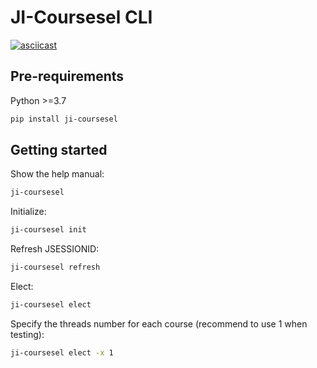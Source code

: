 # JI-Coursesel CLI

[![asciicast](https://asciinema.org/a/0M3EJMGSq8Qrc4M7izJjrPfhZ.svg)](https://asciinema.org/a/0M3EJMGSq8Qrc4M7izJjrPfhZ)

## Pre-requirements

Python >=3.7

```bash
pip install ji-coursesel
```

## Getting started

Show the help manual:

```bash
ji-coursesel
```

Initialize:

```bash
ji-coursesel init
```

Refresh JSESSIONID:

```bash
ji-coursesel refresh
```

Elect:

```bash
ji-coursesel elect
```

Specify the threads number for each course (recommend to use 1 when testing):

```bash
ji-coursesel elect -x 1
```

